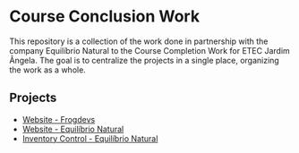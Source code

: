 # Course Conclusion Work

This repository is a collection of the work done in partnership with the company Equilíbrio Natural to the Course Completion Work for ETEC Jardim Ângela. The goal is to centralize the projects in a single place, organizing the work as a whole.

## Projects

- [Website - Frogdevs](website)
- [Website - Equilíbrio Natural](equilibrionatural-website)
- [Inventory Control - Equilíbrio Natural](equilibrionatural-controle_estoque)
